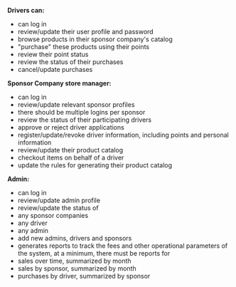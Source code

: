 **Drivers can:**
-	can log in
-	review/update their user profile and password
-	browse products in their sponsor company's catalog
-	"purchase" these products using their points
-	review their point status
-	review the status of their purchases
-	cancel/update purchases

**Sponsor Company store manager:**
-	can log in
-	review/update relevant sponsor profiles
-	there should be multiple logins per sponsor
-	review the status of their participating drivers
-	approve or reject driver applications
-	register/update/revoke driver information, including points and personal information
-	review/update their product catalog
-	checkout items on behalf of a driver
-	update the rules for generating their product catalog

**Admin:**
-	can log in
-	review/update admin profile
-	review/update the status of
  -	any sponsor companies
  -	any driver
  -	any admin
-	add new admins, drivers and sponsors
-	generates reports to track the fees and other operational parameters of the system, at a minimum, there must be reports for
  -	sales over time, summarized by month
  -	sales by sponsor, summarized by month
  -	purchases by driver, summarized by sponsor
